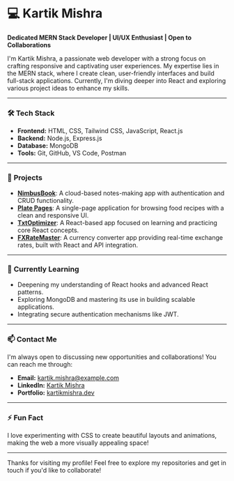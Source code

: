 # 💻 Kartik Mishra

**Dedicated MERN Stack Developer | UI/UX Enthusiast | Open to Collaborations**

I'm Kartik Mishra, a passionate web developer with a strong focus on crafting responsive and captivating user experiences. My expertise lies in the MERN stack, where I create clean, user-friendly interfaces and build full-stack applications. Currently, I'm diving deeper into React and exploring various project ideas to enhance my skills.

---

### 🛠️ **Tech Stack**

- **Frontend:** HTML, CSS, Tailwind CSS, JavaScript, React.js
- **Backend:** Node.js, Express.js
- **Database:** MongoDB
- **Tools:** Git, GitHub, VS Code, Postman

---

### 🚀 **Projects**

- **[NimbusBook](https://github.com/username/nimbusbook)**: A cloud-based notes-making app with authentication and CRUD functionality.
- **[Plate Pages](https://github.com/username/plate-pages)**: A single-page application for browsing food recipes with a clean and responsive UI.
- **[TxtOptimizer](https://github.com/username/txtoptimizer)**: A React-based app focused on learning and practicing core React concepts.
- **[FXRateMaster](https://github.com/username/fxratemaster)**: A currency converter app providing real-time exchange rates, built with React and API integration.

---

### 🌱 **Currently Learning**

- Deepening my understanding of React hooks and advanced React patterns.
- Exploring MongoDB and mastering its use in building scalable applications.
- Integrating secure authentication mechanisms like JWT.

---

### 📫 **Contact Me**

I'm always open to discussing new opportunities and collaborations! You can reach me through:

- **Email:** kartik.mishra@example.com
- **LinkedIn:** [Kartik Mishra](https://www.linkedin.com/in/kartikmishra2004/)
- **Portfolio:** [kartikmishra.dev]([https://kartikmishra.dev](https://kmportfolio.vercel.app/))

---

### ⚡ **Fun Fact**

I love experimenting with CSS to create beautiful layouts and animations, making the web a more visually appealing space!

---

Thanks for visiting my profile! Feel free to explore my repositories and get in touch if you'd like to collaborate!
